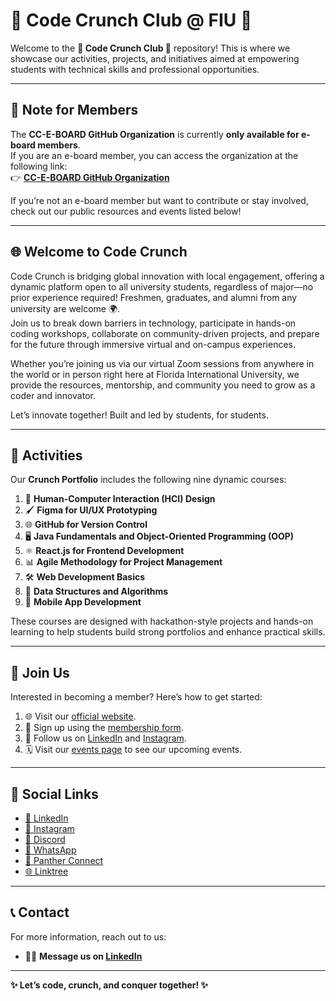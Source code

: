# 🎉 Code Crunch Club @ FIU 🎉

Welcome to the **🌟 Code Crunch Club 🌟** repository! This is where we showcase our activities, projects, and initiatives aimed at empowering students with technical skills and professional opportunities.

---

## 🛑 Note for Members  
The **CC-E-BOARD GitHub Organization** is currently **only available for e-board members**.  
If you are an e-board member, you can access the organization at the following link:  
👉 **[CC-E-BOARD GitHub Organization](https://github.com/CODE-CRUNCH-CLUB)**  

If you’re not an e-board member but want to contribute or stay involved, check out our public resources and events listed below!

---

## 🌐 Welcome to Code Crunch  
Code Crunch is bridging global innovation with local engagement, offering a dynamic platform open to all university students, regardless of major—no prior experience required! Freshmen, graduates, and alumni from any university are welcome 🌍.  
Join us to break down barriers in technology, participate in hands-on coding workshops, collaborate on community-driven projects, and prepare for the future through immersive virtual and on-campus experiences.

Whether you’re joining us via our virtual Zoom sessions from anywhere in the world or in person right here at Florida International University, we provide the resources, mentorship, and community you need to grow as a coder and innovator.

Let’s innovate together! Built and led by students, for students.

---

## 🎯 Activities  
Our **Crunch Portfolio** includes the following nine dynamic courses:

1. 🎨 **Human-Computer Interaction (HCI) Design**  
2. 🖌️ **Figma for UI/UX Prototyping**  
3. 🌐 **GitHub for Version Control**  
4. 🖥️ **Java Fundamentals and Object-Oriented Programming (OOP)**  
5. ⚛️ **React.js for Frontend Development**  
6. 📊 **Agile Methodology for Project Management**  
7. 🛠️ **Web Development Basics**  
8. 🧠 **Data Structures and Algorithms**  
9. 📱 **Mobile App Development**

These courses are designed with hackathon-style projects and hands-on learning to help students build strong portfolios and enhance practical skills.

---

## 🚪 Join Us  
Interested in becoming a member? Here’s how to get started:

1. 🌐 Visit our [official website](https://go.fiu.edu/codecrunch).  
2. 📝 Sign up using the [membership form](https://ba-00001.github.io/codecrunchclub/all-become-a-member.html).  
3. 🔗 Follow us on [LinkedIn](https://www.linkedin.com/company/code-crunch-club/) and [Instagram](https://www.instagram.com/codecrunchclub/).  
4. 🗓️ Visit our [events page](https://ba-00001.github.io/codecrunchclub/events.html) to see our upcoming events.

---

## 🌟 Social Links  
- [🔗 LinkedIn](https://www.linkedin.com/company/code-crunch-club/)  
- [📸 Instagram](https://www.instagram.com/codecrunchclub/)  
- [💬 Discord](https://ba-00001.github.io/codecrunchclub/all-discord.html)  
- [📱 WhatsApp](https://forms.office.com/r/M5itd5FK32)  
- [🏫 Panther Connect](https://fiu.campuslabs.com/engage/organization/codecrunch)  
- [🌐 Linktree](https://linktr.ee/CODE.CRUNCH)

---

## 📞 Contact  
For more information, reach out to us:  
- 🧑‍💻 **Message us on [LinkedIn](https://www.linkedin.com/company/code-crunch-club/)**

---

**✨ Let’s code, crunch, and conquer together! ✨**
